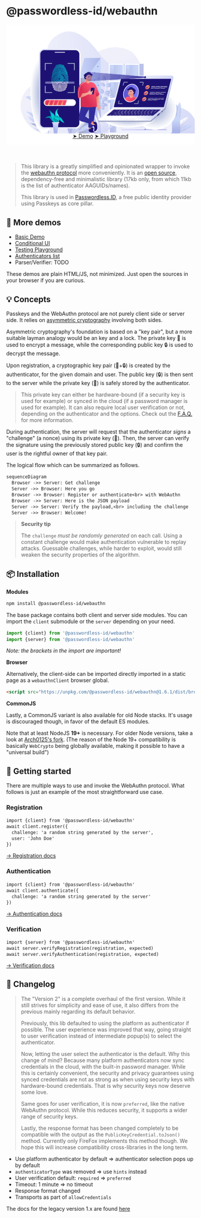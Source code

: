 @passwordless-id/webauthn
=========================

![banner](img/banner-biometric-auth.svg)

<center style="margin:-3rem 0 4rem;">
<a href="/demos/basic.html" class="btn btn-primary btn-lg mx-3 px-5">&#x27A4; Demo</a>
<a href="/demos/playground.html" class="btn btn-primary btn-lg mx-3 px-4">&#x27A4; Playground</a>
</center>

> This library is a greatly simplified and opinionated wrapper to invoke the [webauthn protocol](https://w3c.github.io/webauthn/) more conveniently.
It is an [open source](https://github.com/passwordless-id/webauthn), dependency-free and minimalistic library (17kb only, from which 11kb is the list of authenticator AAGUIDs/names).
>
> This library is used in [Passwordless.ID](https://passwordless.id), a free public identity provider using Passkeys as core pillar.


👀 More demos
---------

- [Basic Demo](/demos/basic.html)
- [Conditional UI](/demos/conditional-ui.html)
- [Testing Playground](/demos/playground.html)
- [Authenticators list](/demos/authenticators.html)
- Parser/Verifier: TODO
  
These demos are plain HTML/JS, not minimized. Just open the sources in your browser if you are curious.


💡 Concepts
------------

Passkeys and the WebAuthn protocol are not purely client side or server side.
It relies on [asymmetric cryptography](https://en.wikipedia.org/wiki/Public-key_cryptography) involving both sides.

Asymmetric cryptography's foundation is based on a "key pair", but a more suitable layman analogy would be an key and a lock. The private key 🔑 is used to encrypt a message, while the corresponding public key 🔒 is used to decrypt the message.

Upon registration, a cryptographic key pair (🔑+🔒) is created by the authenticator, for the given domain and user. The public key (🔒) is then sent to the server while the private key (🔑) is safely stored by the authenticator. 

> This private key can either be hardware-bound (if a security key is used for example) or synced in the cloud (if a password manager is used for example). It can also require local user verification or not, depending on the authenticator and the options. Check out the [F.A.Q.](/faq) for more information.

During authentication, the server will request that the authenticator *signs* a "challenge" (a nonce) using its private key (🔑). Then, the server can verify the signature using the previously stored public key (🔒) and confirm the user is the rightful owner of that key pair.

The logical flow which can be summarized as follows.

```mermaid
sequenceDiagram
  Browser ->> Server: Get challenge
  Server ->> Browser: Here you go
  Browser ->> Browser: Register or authenticate<br> with WebAuthn
  Browser ->> Server: Here is the JSON payload
  Server ->> Server: Verify the payload,<br> including the challenge
  Server ->> Browser: Welcome!
```

> **Security tip**
> 
> The `challenge` *must be randomly generated* on each call.
> Using a constant challenge would make authentication vulnerable to replay attacks.
> Guessable challenges, while harder to exploit, would still weaken the security properties of the algorithm.



📦 Installation
----------------

**Modules**

```bash
npm install @passwordless-id/webauthn
```

The base package contains both client and server side modules. You can import the `client` submodule or the `server` depending on your need.

```js
import {client} from '@passwordless-id/webauthn'
import {server} from '@passwordless-id/webauthn'
```

*Note: the brackets in the import are important!*

**Browser**

Alternatively, the client-side can be imported directly imported in a static page as a `webauthnClient` browser global.

```html
<script src="https://unpkg.com/@passwordless-id/webauthn@1.6.1/dist/browser/webauthn.min.js"></script>
```

**CommonJS**

Lastly, a CommonJS variant is also available for old Node stacks. It's usage is discouraged though, in favor of the default ES modules.

Note that at least NodeJS **19+** is necessary. For older Node versions, take a look at [Arch0125's fork](https://github.com/Arch0125/webauthn/tree/nodev14-v16-support). (The reason of the Node 19+ compatibility is basically `WebCrypto` being globally available, making it possible to have a "universal build")


🚀 Getting started
-------------------

There are multiple ways to use and invoke the WebAuthn protocol.
What follows is just an example of the most straightforward use case. 

### Registration

```
import {client} from '@passwordless-id/webauthn'
await client.register({
  challenge: 'a random string generated by the server',
  user: 'John Doe'
})
```

[&rarr; Registration docs](/registration/)


### Authentication

```
import {client} from '@passwordless-id/webauthn'
await client.authenticate({
  challenge: 'a random string generated by the server'
})
```

[&rarr; Authentication docs](/authentication/)


### Verification

```
import {server} from '@passwordless-id/webauthn'
await server.verifyRegistration(registration, expected)
await server.verifyAuthentication(registration, expected)
```

[&rarr; Verification docs](/verification/)



📃 Changelog
-------------

> The "Version 2" is a complete overhaul of the first version.
> While it still strives for simplicity and ease of use, it also differs from the previous mainly regarding its default behavior.
>
> Previously, this lib defaulted to using the platform as authenticator if possible.
> The user experience was improved that way, going straight to user verification instead of intermediate popup(s) to select the authenticator.
> 
> Now, letting the user select the authenticator is the default.
> Why this change of mind? Because many platform authenticators now sync credentials in the cloud, with the built-in password manager.
> While this is certainly convenient, the security and privacy guarantees using synced credentials are not as strong as when using security keys with hardware-bound credentials.
> That is why security keys now deserve some love.
>
> Same goes for user verification, it is now `preferred`, like the native WebAuthn protocol.
> While this reduces security, it supports a wider range of security keys.
>
> Lastly, the response format has been changed completely to be compatible with the output as the `PublicKeyCredential.toJson()` method. Currently only FireFox implements this method though. We hope this will increase compatibility cross-libraries in the long term.

- Use platform authenticator by default => authenticator selection pops up by default
- `authenticatorType` was removed => use `hints` instead
- User verification default: `required` => `preferred`
- Timeout: 1 minute => no timeout
- Response format changed
- Transports as part of `allowCredentials`

The docs for the legacy version 1.x are found [here](/version-1)